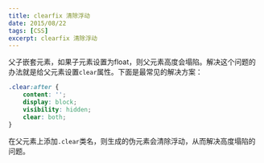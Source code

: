 ```yaml
---
title: clearfix 清除浮动
date: 2015/08/22
tags: [CSS]
excerpt: clearfix 清除浮动
---
```


父子嵌套元素，如果子元素设置为float，则父元素高度会塌陷。解决这个问题的办法就是给父元素设置`clear`属性。下面是最常见的解决方案：

```css
.clear:after {
    content: '';
    display: block;
    visibility: hidden;
    clear: both;
}
```

在父元素上添加`.clear`类名，则生成的伪元素会清除浮动，从而解决高度塌陷的问题。